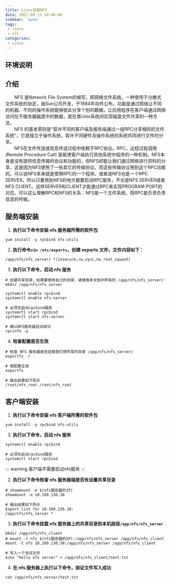 ```yaml
---
title: Linux安装NFS
date: 2021-09-13 10:44:00
sidebar: 'auto'
tags:
 - linux
 - nfs
categories:
 - Linux
---
```


## 环境说明

## 介绍
&emsp;&emsp;NFS 是Network File System的缩写，即网络文件系统。一种使用于分散式文件系统的协定，由Sun公司开发，于1984年向外公布。功能是通过网络让不同的机器、不同的操作系统能够彼此分享个别的数据，让应用程序在客户端通过网络访问位于服务器磁盘中的数据，是在类Unix系统间实现磁盘文件共享的一种方法。  
&emsp;&emsp;NFS 的基本原则是“容许不同的客户端及服务端通过一组RPC分享相同的文件系统”，它是独立于操作系统，容许不同硬件及操作系统的系统共同进行文件的分享。  
&emsp;&emsp;NFS在文件传送或信息传送过程中依赖于RPC协议。RPC，远程过程调用 (Remote Procedure Call) 是能使客户端执行其他系统中程序的一种机制。NFS本身是没有提供信息传输的协议和功能的，但NFS却能让我们通过网络进行资料的分享，这是因为NFS使用了一些其它的传输协议。而这些传输协议用到这个RPC功能的。可以说NFS本身就是使用RPC的一个程序。或者说NFS也是一个RPC SERVER。所以只要用到NFS的地方都要启动RPC服务，不论是NFS SERVER或者NFS CLIENT。这样SERVER和CLIENT才能通过RPC来实现PROGRAM PORT的对应。可以这么理解RPC和NFS的关系：NFS是一个文件系统，而RPC是负责负责信息的传输。

## 服务端安装
1. **执行以下命令安装 nfs 服务器所需的软件包**  
``` shell
yum install -y rpcbind nfs-utils
```

2. **执行命令`vim /etc/exports`，创建 exports 文件，文件内容如下：**  
``` shell
/app/nfs/nfs_server/ *(insecure,rw,sync,no_root_squash)
```

3. **执行以下命令，启动 nfs 服务**  
``` shell
# 创建共享目录，如果要使用自己的目录，请替换本文档中所有的 /app/nfs/nfs_server/
mkdir /app/nfs/nfs_server

systemctl enable rpcbind
systemctl enable nfs-server

# 必须先启动rpcbind服务
systemctl start rpcbind
systemctl start nfs-server

# 确认NFS服务器启动成功
rpcinfo -p
```

4. **检查配置是否生效**  
``` shell
# 检查 NFS 服务器是否挂载我们想共享的目录 /app/nfs/nfs_server/
exportfs -r

# 使配置生效 
exportfs

# 输出结果如下所示
/root/nfs_root /root/nfs_root
```

## 客户端安装
1. **执行以下命令安装 nfs 客户端所需的软件包**  
``` shell
yum install -y rpcbind nfs-utils
```

3. **执行以下命令，启动 nfs 服务**  
``` shell
systemctl enable rpcbind

# 必须先启动rpcbind服务
systemctl start rpcbind
```

::: warning
客户端不需要启动nfs服务
:::

2. **执行以下命令检查 nfs 服务器端是否有设置共享目录**  
``` shell
# showmount -e $(nfs服务器的IP)
showmount -e 10.169.136.38

# 输出结果如下所示
Export list for 10.169.136.38:
/app/nfs/nfs_server *
```

3. **执行以下命令挂载 nfs 服务器上的共享目录到本机路径`/app/nfs/nfs_server`**  
``` shell
mkdir /app/nfs/nfs_client
# mount -t nfs $(nfs服务器的IP):/app/nfs/nfs_server /app/nfs/nfs_client
mount -t nfs 10.169.136.38:/app/nfs/nfs_server /app/nfs/nfs_client

# 写入一个测试文件
echo "hello nfs server" > /app/nfs/nfs_client/test.txt
```

4. **在 nfs 服务器上执行以下命令，验证文件写入成功**  
``` shell
cat /app/nfs/nfs_server/test.txt
```